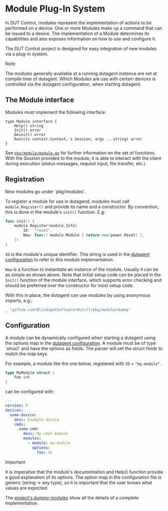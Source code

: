 # Module Plug-In System

In DUT Control, modules represent the implementation of actions to be performed on a device. One or more Modules make up a command that can be issued to a device. The implementation of a Module determines its capabilities and also exposes information on how to use and configure it.

The DUT Control project is designed for easy integration of new modules via a plug-in system.

> [!NOTE] 
> The modules generally available at a running dutagent instance are set at compile time of dutagent. 
> Which Modules are use with certain devices is controlled via the dutagent configuration, when starting dutagent.

## The Module interface
Modules must implement the following interface:
```
type Module interface {
	Help() string
	Init() error
	Deinit() error
	Run(ctx context.Context, s Session, args ...string) error
}
```
See [`pkg/module/module.go`](../pkg/module/module.go) for further information on the set of functions. 
With the _Session_ provided to the module, it is able to interact with the client during execution (status messages, request input, file transfer, etc.).

## Registration

New modules go under `pkg/modules'. 

To register a module for use in dutagend, modules must call `module.Register()` and provide its name and a constructor. By convention, this is done in the module's `init()` function. E.g:
```go
func init() {
	module.Register(module.Info{
		ID:  "reset",
		New: func() module.Module { return new(power.Reset) },
	})
}
```
`ID` is the module's unique identifier. This string is used in the [dutagent configuration](./dutagent-config.md) to refer to this module implementation. 

`New` is a function to instantiate an instance of the module. Usually it can be as simple as shown above. 
Note that initial setup code can be placed in the `Init()` function of the module interface, which supports error checking and should be preferred over the constructor for most setup code. 

With this in place, the dutagent can use modules by using anonymous imports, e.g.:
```go
_ "github.com/BlindspotSoftware/dutctl/pkg/module/dummy"
```

## Configuration
A module can be dynamically configured when starting a dutagent using the options map in the [dutagent configuration](./dutagent-config.md#module). A module must be of type `struct' and have the options as fields. The parser will set the struct fields to match the map keys.

For example, a module like the one below, registered with `ID` = `"my-module"`.
```go
type MyModule struct {
	Foo int    
}
```
can be configured with:
```yaml
---
version: 0
devices:
  some-device:
    desc: Example device
    cmds:
      some-cmd:
        desc: My cool module
        modules:
          - module: my-module
            options:
              foo: 42
```
> [!IMPORTANT]  
> It is imperative that the module's documentation and Help() function provide a good explanation of its options.
> The option map in the configuration file is generic (string -> any type), so it is important that the user knows what values are expected.


The [project's dummy modules](../pkg/module/dummy/dummy_status.go) show all the details of a complete implementation.

